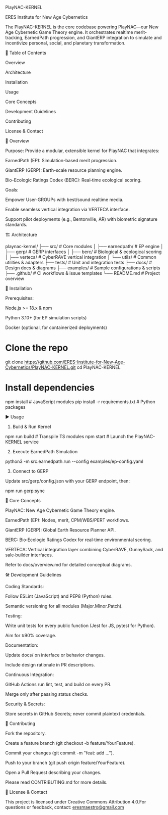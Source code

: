 PlayNAC-KERNEL

ERES Institute for New Age Cybernetics

The PlayNAC-KERNEL is the core codebase powering PlayNAC—our New Age Cybernetic Game Theory engine. It orchestrates realtime merit-tracking, EarnedPath progression, and GiantERP integration to simulate and incentivize personal, social, and planetary transformation.

🚀 Table of Contents

Overview

Architecture

Installation

Usage

Core Concepts

Development Guidelines

Contributing

License & Contact

📖 Overview

Purpose: Provide a modular, extensible kernel for PlayNAC that integrates:

EarnedPath (EP): Simulation-based merit progression.

GiantERP (GERP): Earth-scale resource planning engine.

Bio-Ecologic Ratings Codex (BERC): Real‑time ecological scoring.

Goals:

Empower User-GROUPs with best/sound realtime media.

Enable seamless vertical integration via VERTECA interface.

Support pilot deployments (e.g., Bentonville, AR) with biometric signature standards.

🏗️ Architecture

playnac-kernel/
├── src/                   # Core modules
│   ├── earnedpath/        # EP engine
│   ├── gerp/              # GERP interfaces
│   ├── berc/              # Biological & ecological scoring
│   ├── verteca/           # CyberRAVE vertical integration
│   └── utils/             # Common utilities & adapters
├── tests/                 # Unit and integration tests
├── docs/                  # Design docs & diagrams
├── examples/              # Sample configurations & scripts
├── .github/               # CI workflows & issue templates
└── README.md              # Project overview

💾 Installation

Prerequisites:

Node.js >= 18.x & npm

Python 3.10+ (for EP simulation scripts)

Docker (optional, for containerized deployments)

# Clone the repo
git clone https://github.com/ERES-Institute-for-New-Age-Cybernetics/PlayNAC-KERNEL.git
cd PlayNAC-KERNEL

# Install dependencies
npm install         # JavaScript modules
pip install -r requirements.txt  # Python packages

▶️ Usage

1. Build & Run Kernel

npm run build       # Transpile TS modules
npm start           # Launch the PlayNAC-KERNEL service

2. Execute EarnedPath Simulation

python3 -m src.earnedpath.run --config examples/ep-config.yaml

3. Connect to GERP

Update src/gerp/config.json with your GERP endpoint, then:

npm run gerp:sync

🧠 Core Concepts

PlayNAC: New Age Cybernetic Game Theory engine.

EarnedPath (EP): Nodes, merit, CPM/WBS/PERT workflows.

GiantERP (GERP): Global Earth Resource Planner API.

BERC: Bio‑Ecologic Ratings Codex for real‑time environmental scoring.

VERTECA: Vertical integration layer combining CyberRAVE, GunnySack, and sale‑builder interfaces.

Refer to docs/overview.md for detailed conceptual diagrams.

🛠️ Development Guidelines

Coding Standards:

Follow ESLint (JavaScript) and PEP8 (Python) rules.

Semantic versioning for all modules (Major.Minor.Patch).

Testing:

Write unit tests for every public function (Jest for JS, pytest for Python).

Aim for ≥90% coverage.

Documentation:

Update docs/ on interface or behavior changes.

Include design rationale in PR descriptions.

Continuous Integration:

GitHub Actions run lint, test, and build on every PR.

Merge only after passing status checks.

Security & Secrets:

Store secrets in GitHub Secrets; never commit plaintext credentials.

🤝 Contributing

Fork the repository.

Create a feature branch (git checkout -b feature/YourFeature).

Commit your changes (git commit -m "feat: add ...").

Push to your branch (git push origin feature/YourFeature).

Open a Pull Request describing your changes.

Please read CONTRIBUTING.md for more details.

📄 License & Contact

This project is licensed under Creative Commons Attribution 4.0.For questions or feedback, contact: eresmaestro@gmail.com
